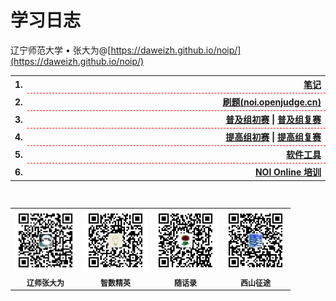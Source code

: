 # 学习日志

辽宁师范大学 &bull; 张大为@[https://daweizh.github.io/noip/](https://daweizh.github.io/noip/)

<table style="border:none;width:100%;">
  <tr>
    <th style="border:0px;text-align:left;width:50px;">1.</th>
    <th style="border:0px; border-bottom:1px dashed red;width:100%;" align="right">
      <a href='notes/'>笔记</a>
    </th>
  </tr>
  <tr>
    <th style="border:0px;text-align:left;width:50px;">2.</th>
    <th style="border:0px; border-bottom:1px dashed red;width:100%;" align="right">
      <a href='noi_openjudge_cn/'>刷题(noi.openjudge.cn)</a>
    </th>
  </tr>
  <tr>
    <th style="border:0px;text-align:left;width:50px;">3.</th>
    <th style="border:0px; border-bottom:1px dashed red;width:100%;" align="right">
      <a href='junior/preliminary/'>普及组初赛</a> |
      <a href='junior/repecharge/'>普及组复赛</a>
    </th>
  </tr>
  <tr>
    <th style="border:0px;text-align:left;width:50px;">4.</th>
    <th style="border:0px; border-bottom:1px dashed red;width:100%;" align="right">
      <a href='senior/preliminary/'>提高组初赛</a> |
      <a href='senior/repecharge/'>提高组复赛</a>
    </th>
  </tr>
  <tr>
    <th style="border:0px;text-align:left;width:50px;">5.</th>
    <th style="border:0px; border-bottom:1px dashed red;width:100%;" align="right">
      <a href='tool/'>软件工具</a>
    </th>
  </tr>
  <tr>
    <th style="border:0px;text-align:left;width:50px;">6.</th>
    <th style="border:0px; border-bottom:1px dashed red;width:100%;" align="right">
      <a href='noi_online_tutorial/'>NOI Online 培训</a>
    </th>
  </tr>
</table>

<br/>

<table style="border:0px;font-size:12px;width:100%">
  <tr>
    <td style="border:0px;">
      <img src="assets/me/img/zdw.jpg" width="100">
    </td>
    <td style="border:0px;">
      <img src="assets/me/img/idea.jpg" width="100">
    </td>
    <td style="border:0px;">
      <img src="assets/me/img/shl.jpg" width="100">
    </td>
    <td style="border:0px;">
      <img src="assets/me/img/xszt.jpg" width="100">
    </td>
  </tr>
  <tr>
    <th style="border:0px;text-align:center;">辽师张大为</th>
    <th style="border:0px;text-align:center;">智数精英</th>
    <th style="border:0px;text-align:center;">随话录</th>
    <th style="border:0px;text-align:center;">西山征途</th>
  </tr>
</table>


